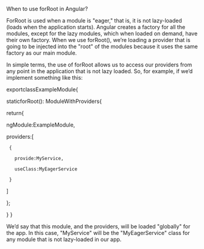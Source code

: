 When to use forRoot in Angular?
 

ForRoot is used when a module is "eager," that is, it is not lazy-loaded (loads when the application starts). Angular creates a factory for all the modules, except for the lazy modules, which when loaded on demand, have their own factory. When we use forRoot(), we’re loading a provider that is going to be injected into the "root" of the modules because it uses the same factory as our main module.

In simple terms, the use of forRoot allows us to access our providers from any point in the application that is not lazy loaded. So, for example, if we’d implement something like this:

exportclassExampleModule{

 staticforRoot(): ModuleWithProviders{

 return{

   ngModule:ExampleModule,

   providers:[

     {

       provide:MyService,

       useClass:MyEagerService

     }

   ]

 };

} }

We’d say that this module, and the providers, will be loaded "globally" for the app. In this case, "MyService" will be the "MyEagerService" class for any module that is not lazy-loaded in our app.